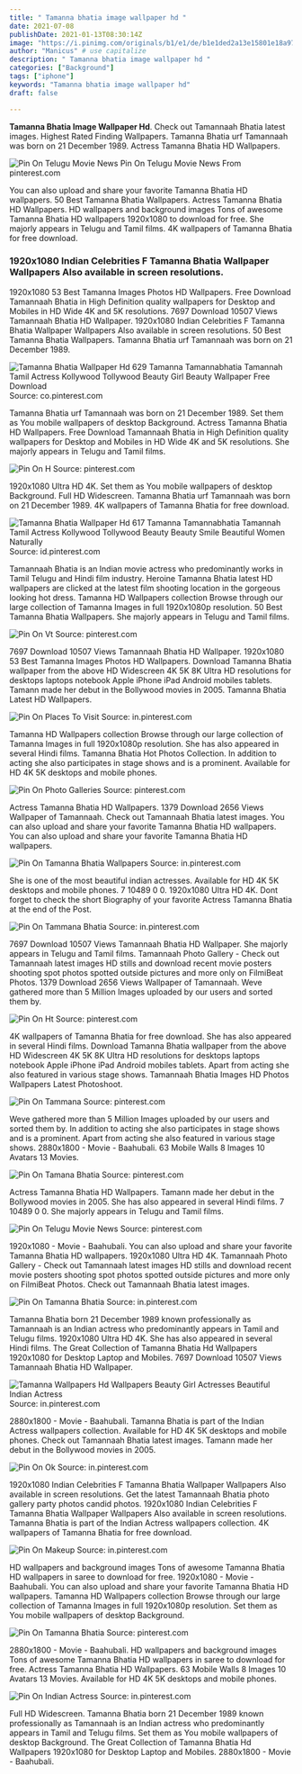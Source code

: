 ```yaml
---
title: " Tamanna bhatia image wallpaper hd "
date: 2021-07-08
publishDate: 2021-01-13T08:30:14Z
image: "https://i.pinimg.com/originals/b1/e1/de/b1e1ded2a13e15801e18a971c4ddd5e6.png"
author: "Manicus" # use capitalize
description: " Tamanna bhatia image wallpaper hd "
categories: ["Background"]
tags: ["iphone"]
keywords: "Tamanna bhatia image wallpaper hd"
draft: false

---
```



**Tamanna Bhatia Image Wallpaper Hd**. Check out Tamannaah Bhatia latest images. Highest Rated Finding Wallpapers. Tamanna Bhatia urf Tamannaah was born on 21 December 1989. Actress Tamanna Bhatia HD Wallpapers.

![Pin On Telugu Movie News](https://i.pinimg.com/originals/2d/ff/3d/2dff3d7e72341d410c829424b1635396.jpg "Pin On Telugu Movie News")
Pin On Telugu Movie News From pinterest.com


You can also upload and share your favorite Tamanna Bhatia HD wallpapers. 50 Best Tamanna Bhatia Wallpapers. Actress Tamanna Bhatia HD Wallpapers. HD wallpapers and background images Tons of awesome Tamanna Bhatia HD wallpapers 1920x1080 to download for free. She majorly appears in Telugu and Tamil films. 4K wallpapers of Tamanna Bhatia for free download.

### 1920x1080 Indian Celebrities F Tamanna Bhatia Wallpaper Wallpapers Also available in screen resolutions.

1920x1080 53 Best Tamanna Images Photos HD Wallpapers. Free Download Tamannaah Bhatia in High Definition quality wallpapers for Desktop and Mobiles in HD Wide 4K and 5K resolutions. 7697 Download 10507 Views Tamannaah Bhatia HD Wallpaper. 1920x1080 Indian Celebrities F Tamanna Bhatia Wallpaper Wallpapers Also available in screen resolutions. 50 Best Tamanna Bhatia Wallpapers. Tamanna Bhatia urf Tamannaah was born on 21 December 1989.


![Tamanna Bhatia Wallpaper Hd 629 Tamanna Tamannabhatia Tamannah Tamil Actress Kollywood Tollywood Beauty Girl Beauty Wallpaper Free Download](https://i.pinimg.com/originals/55/e2/0b/55e20b95ee8c74898dcbb32f53ead6e3.jpg "Tamanna Bhatia Wallpaper Hd 629 Tamanna Tamannabhatia Tamannah Tamil Actress Kollywood Tollywood Beauty Girl Beauty Wallpaper Free Download")
Source: co.pinterest.com

Tamanna Bhatia urf Tamannaah was born on 21 December 1989. Set them as You mobile wallpapers of desktop Background. Actress Tamanna Bhatia HD Wallpapers. Free Download Tamannaah Bhatia in High Definition quality wallpapers for Desktop and Mobiles in HD Wide 4K and 5K resolutions. She majorly appears in Telugu and Tamil films.

![Pin On H](https://i.pinimg.com/originals/4b/da/42/4bda42c942fd4181e1ddf6a805ed6518.jpg "Pin On H")
Source: pinterest.com

1920x1080 Ultra HD 4K. Set them as You mobile wallpapers of desktop Background. Full HD Widescreen. Tamanna Bhatia urf Tamannaah was born on 21 December 1989. 4K wallpapers of Tamanna Bhatia for free download.

![Tamanna Bhatia Wallpaper Hd 617 Tamanna Tamannabhatia Tamannah Tamil Actress Kollywood Tollywood Beauty Beauty Smile Beautiful Women Naturally](https://i.pinimg.com/originals/d3/dc/03/d3dc0363b949b1c03a4d5758083a19af.jpg "Tamanna Bhatia Wallpaper Hd 617 Tamanna Tamannabhatia Tamannah Tamil Actress Kollywood Tollywood Beauty Beauty Smile Beautiful Women Naturally")
Source: id.pinterest.com

Tamannaah Bhatia is an Indian movie actress who predominantly works in Tamil Telugu and Hindi film industry. Heroine Tamanna Bhatia latest HD wallpapers are clicked at the latest film shooting location in the gorgeous looking hot dress. Tamanna HD Wallpapers collection Browse through our large collection of Tamanna Images in full 1920x1080p resolution. 50 Best Tamanna Bhatia Wallpapers. She majorly appears in Telugu and Tamil films.

![Pin On Vt](https://i.pinimg.com/originals/71/a9/96/71a9964bc2072cf9453bc729de4feaa2.jpg "Pin On Vt")
Source: pinterest.com

7697 Download 10507 Views Tamannaah Bhatia HD Wallpaper. 1920x1080 53 Best Tamanna Images Photos HD Wallpapers. Download Tamanna Bhatia wallpaper from the above HD Widescreen 4K 5K 8K Ultra HD resolutions for desktops laptops notebook Apple iPhone iPad Android mobiles tablets. Tamann made her debut in the Bollywood movies in 2005. Tamanna Bhatia Latest HD Wallpapers.

![Pin On Places To Visit](https://i.pinimg.com/originals/fd/3e/b6/fd3eb6312c4093ea72bcd6e6d74a8b32.jpg "Pin On Places To Visit")
Source: in.pinterest.com

Tamanna HD Wallpapers collection Browse through our large collection of Tamanna Images in full 1920x1080p resolution. She has also appeared in several Hindi films. Tamanna Bhatia Hot Photos Collection. In addition to acting she also participates in stage shows and is a prominent. Available for HD 4K 5K desktops and mobile phones.

![Pin On Photo Galleries](https://i.pinimg.com/originals/a5/5d/fb/a55dfbab2de47152494cc4a3ceea0f0f.jpg "Pin On Photo Galleries")
Source: pinterest.com

Actress Tamanna Bhatia HD Wallpapers. 1379 Download 2656 Views Wallpaper of Tamannaah. Check out Tamannaah Bhatia latest images. You can also upload and share your favorite Tamanna Bhatia HD wallpapers. You can also upload and share your favorite Tamanna Bhatia HD wallpapers.

![Pin On Tamanna Bhatia Wallpapers](https://i.pinimg.com/originals/a9/11/90/a91190dd90a00a63ced9b64fcdac5f3d.jpg "Pin On Tamanna Bhatia Wallpapers")
Source: in.pinterest.com

She is one of the most beautiful indian actresses. Available for HD 4K 5K desktops and mobile phones. 7 10489 0 0. 1920x1080 Ultra HD 4K. Dont forget to check the short Biography of your favorite Actress Tamanna Bhatia at the end of the Post.

![Pin On Tammana Bhatia](https://i.pinimg.com/originals/83/f9/e9/83f9e9665d34c09c94abf78a1874282a.jpg "Pin On Tammana Bhatia")
Source: in.pinterest.com

7697 Download 10507 Views Tamannaah Bhatia HD Wallpaper. She majorly appears in Telugu and Tamil films. Tamannaah Photo Gallery - Check out Tamannaah latest images HD stills and download recent movie posters shooting spot photos spotted outside pictures and more only on FilmiBeat Photos. 1379 Download 2656 Views Wallpaper of Tamannaah. Weve gathered more than 5 Million Images uploaded by our users and sorted them by.

![Pin On Ht](https://i.pinimg.com/originals/b0/e5/b5/b0e5b5d325e34a125374389c461e5ee5.jpg "Pin On Ht")
Source: pinterest.com

4K wallpapers of Tamanna Bhatia for free download. She has also appeared in several Hindi films. Download Tamanna Bhatia wallpaper from the above HD Widescreen 4K 5K 8K Ultra HD resolutions for desktops laptops notebook Apple iPhone iPad Android mobiles tablets. Apart from acting she also featured in various stage shows. Tamannaah Bhatia Images HD Photos Wallpapers Latest Photoshoot.

![Pin On Tammana](https://i.pinimg.com/originals/7b/7e/d4/7b7ed4e35fc995e81a2d4c4161914304.jpg "Pin On Tammana")
Source: pinterest.com

Weve gathered more than 5 Million Images uploaded by our users and sorted them by. In addition to acting she also participates in stage shows and is a prominent. Apart from acting she also featured in various stage shows. 2880x1800 - Movie - Baahubali. 63 Mobile Walls 8 Images 10 Avatars 13 Movies.

![Pin On Tamana Bhatia](https://i.pinimg.com/originals/73/3d/0d/733d0de84863089cbc3fbcf71ff1006b.jpg "Pin On Tamana Bhatia")
Source: pinterest.com

Actress Tamanna Bhatia HD Wallpapers. Tamann made her debut in the Bollywood movies in 2005. She has also appeared in several Hindi films. 7 10489 0 0. She majorly appears in Telugu and Tamil films.

![Pin On Telugu Movie News](https://i.pinimg.com/originals/2d/ff/3d/2dff3d7e72341d410c829424b1635396.jpg "Pin On Telugu Movie News")
Source: pinterest.com

1920x1080 - Movie - Baahubali. You can also upload and share your favorite Tamanna Bhatia HD wallpapers. 1920x1080 Ultra HD 4K. Tamannaah Photo Gallery - Check out Tamannaah latest images HD stills and download recent movie posters shooting spot photos spotted outside pictures and more only on FilmiBeat Photos. Check out Tamannaah Bhatia latest images.

![Pin On Tamanna Bhatia](https://i.pinimg.com/originals/01/da/2c/01da2c3f3699ebcdfecdffc2204bebee.jpg "Pin On Tamanna Bhatia")
Source: in.pinterest.com

Tamanna Bhatia born 21 December 1989 known professionally as Tamannaah is an Indian actress who predominantly appears in Tamil and Telugu films. 1920x1080 Ultra HD 4K. She has also appeared in several Hindi films. The Great Collection of Tamanna Bhatia Hd Wallpapers 1920x1080 for Desktop Laptop and Mobiles. 7697 Download 10507 Views Tamannaah Bhatia HD Wallpaper.

![Tamanna Wallpapers Hd Wallpapers Beauty Girl Actresses Beautiful Indian Actress](https://i.pinimg.com/originals/71/73/75/7173757ce8def17dbff6a736abba013e.jpg "Tamanna Wallpapers Hd Wallpapers Beauty Girl Actresses Beautiful Indian Actress")
Source: in.pinterest.com

2880x1800 - Movie - Baahubali. Tamanna Bhatia is part of the Indian Actress wallpapers collection. Available for HD 4K 5K desktops and mobile phones. Check out Tamannaah Bhatia latest images. Tamann made her debut in the Bollywood movies in 2005.

![Pin On Ok](https://i.pinimg.com/originals/9b/85/a9/9b85a9d96fc6a82fda9a8c4bf0992a8b.jpg "Pin On Ok")
Source: in.pinterest.com

1920x1080 Indian Celebrities F Tamanna Bhatia Wallpaper Wallpapers Also available in screen resolutions. Get the latest Tamannaah Bhatia photo gallery party photos candid photos. 1920x1080 Indian Celebrities F Tamanna Bhatia Wallpaper Wallpapers Also available in screen resolutions. Tamanna Bhatia is part of the Indian Actress wallpapers collection. 4K wallpapers of Tamanna Bhatia for free download.

![Pin On Makeup](https://i.pinimg.com/originals/49/df/88/49df8840d22fcba25b1cd2ae7bf95442.jpg "Pin On Makeup")
Source: in.pinterest.com

HD wallpapers and background images Tons of awesome Tamanna Bhatia HD wallpapers in saree to download for free. 1920x1080 - Movie - Baahubali. You can also upload and share your favorite Tamanna Bhatia HD wallpapers. Tamanna HD Wallpapers collection Browse through our large collection of Tamanna Images in full 1920x1080p resolution. Set them as You mobile wallpapers of desktop Background.

![Pin On Tamanna Bhatia](https://i.pinimg.com/originals/24/0f/af/240fafa7db35c4843220d9bb9049befa.jpg "Pin On Tamanna Bhatia")
Source: pinterest.com

2880x1800 - Movie - Baahubali. HD wallpapers and background images Tons of awesome Tamanna Bhatia HD wallpapers in saree to download for free. Actress Tamanna Bhatia HD Wallpapers. 63 Mobile Walls 8 Images 10 Avatars 13 Movies. Available for HD 4K 5K desktops and mobile phones.

![Pin On Indian Actress](https://i.pinimg.com/originals/b1/e1/de/b1e1ded2a13e15801e18a971c4ddd5e6.png "Pin On Indian Actress")
Source: in.pinterest.com

Full HD Widescreen. Tamanna Bhatia born 21 December 1989 known professionally as Tamannaah is an Indian actress who predominantly appears in Tamil and Telugu films. Set them as You mobile wallpapers of desktop Background. The Great Collection of Tamanna Bhatia Hd Wallpapers 1920x1080 for Desktop Laptop and Mobiles. 2880x1800 - Movie - Baahubali.

